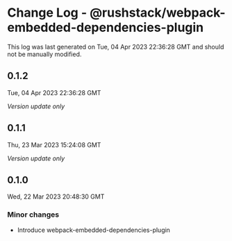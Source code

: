 # Change Log - @rushstack/webpack-embedded-dependencies-plugin

This log was last generated on Tue, 04 Apr 2023 22:36:28 GMT and should not be manually modified.

## 0.1.2
Tue, 04 Apr 2023 22:36:28 GMT

_Version update only_

## 0.1.1
Thu, 23 Mar 2023 15:24:08 GMT

_Version update only_

## 0.1.0
Wed, 22 Mar 2023 20:48:30 GMT

### Minor changes

- Introduce webpack-embedded-dependencies-plugin

